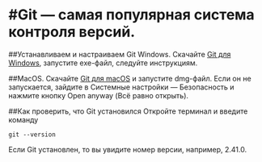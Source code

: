 #Git — самая популярная система контроля версий.
================================================

##Устанавливаем и настраиваем Git
Windows. Скачайте [Git для Windows](https://git-scm.com/download/win), запустите exe-файл, следуйте инструкциям.

##MacOS. Скачайте [Git для macOS](https://git-scm.com/download/mac) и запустите dmg-файл. Если он не запускается, зайдите в Системные настройки — Безопасность и нажмите кнопку Open anyway (Всё равно открыть).

##Как проверить, что Git установился
Откройте терминал и введите команду

`git --version`

Если Git установлен, то вы увидите номер версии, например, 2.41.0.


